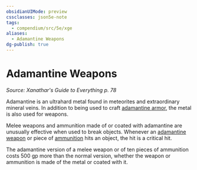 ```yaml
---
obsidianUIMode: preview
cssclasses: json5e-note
tags:
  - compendium/src/5e/xge
aliases:
  - Adamantine Weapons
dg-publish: true
---
```

# Adamantine Weapons
*Source: Xanathar's Guide to Everything p. 78* 

Adamantine is an ultrahard metal found in meteorites and extraordinary mineral veins. In addition to being used to craft [adamantine armor](/3-Mechanics/CLI/items/adamantine-armor.md), the metal is also used for weapons.

Melee weapons and ammunition made of or coated with adamantine are unusually effective when used to break objects. Whenever an [adamantine weapon](/3-Mechanics/CLI/items/adamantine-weapon-xge.md) or piece of [ammunition](/3-Mechanics/CLI/items/adamantine-ammunition-xge.md) hits an object, the hit is a critical hit.

The adamantine version of a melee weapon or of ten pieces of ammunition costs 500 gp more than the normal version, whether the weapon or ammunition is made of the metal or coated with it.
